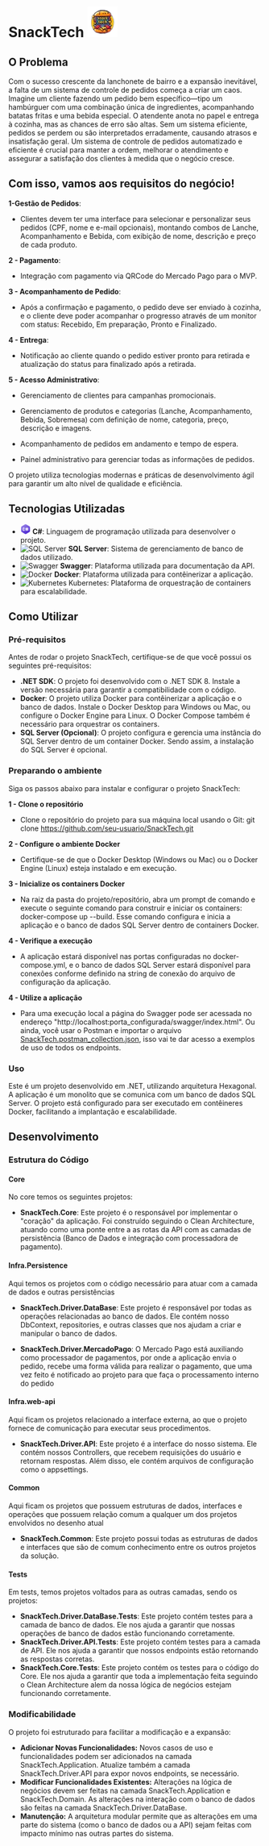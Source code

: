 # SnackTech ![ ](LogoSnackTech.png)

## O Problema

Com o sucesso crescente da lanchonete de bairro e a expansão inevitável, a falta de um sistema de controle de pedidos começa a criar um caos. Imagine um cliente fazendo um pedido bem específico—tipo um hambúrguer com uma combinação única de ingredientes, acompanhando batatas fritas e uma bebida especial. O atendente anota no papel e entrega à cozinha, mas as chances de erro são altas. Sem um sistema eficiente, pedidos se perdem ou são interpretados erradamente, causando atrasos e insatisfação geral. Um sistema de controle de pedidos automatizado e eficiente é crucial para manter a ordem, melhorar o atendimento e assegurar a satisfação dos clientes à medida que o negócio cresce.

## Com isso, vamos aos requisitos do negócio!

**1-Gestão de Pedidos**:

- Clientes devem ter uma interface para selecionar e personalizar seus pedidos (CPF, nome e e-mail opcionais), montando combos de Lanche, Acompanhamento e Bebida, com exibição de nome, descrição e preço de cada produto.

**2 - Pagamento**:

- Integração com pagamento via QRCode do Mercado Pago para o MVP.

**3 - Acompanhamento de Pedido**:

- Após a confirmação e pagamento, o pedido deve ser enviado à cozinha, e o cliente deve poder acompanhar o progresso através de um monitor com status: Recebido, Em preparação, Pronto e Finalizado.

**4 - Entrega**:

- Notificação ao cliente quando o pedido estiver pronto para retirada e atualização do status para finalizado após a retirada.

**5 - Acesso Administrativo**:

- Gerenciamento de clientes para campanhas promocionais.

- Gerenciamento de produtos e categorias (Lanche, Acompanhamento, Bebida, Sobremesa) com definição de nome, categoria, preço, descrição e imagens.

- Acompanhamento de pedidos em andamento e tempo de espera.

- Painel administrativo para gerenciar todas as informações de pedidos.


O projeto utiliza tecnologias modernas e práticas de desenvolvimento ágil para garantir um alto nível de qualidade e eficiência.

## Tecnologias Utilizadas

- <img src="https://raw.githubusercontent.com/github/explore/main/topics/csharp/csharp.png" alt="C#" width="20"/> **C#**: Linguagem de programação utilizada para desenvolver o projeto.
- <img src="https://www.svgrepo.com/show/303229/microsoft-sql-server-logo.svg" alt="SQL Server" width="20"/> **SQL Server**: Sistema de gerenciamento de banco de dados utilizado.
- <img src="https://static1.smartbear.co/swagger/media/assets/swagger_fav.png" alt="Swagger" width="20"/> **Swagger**: Plataforma utilizada para documentação da API.
- <img src="https://www.docker.com/wp-content/uploads/2022/03/Moby-logo.png" alt="Docker" width="20"/> **Docker**: Plataforma utilizada para contêinerizar a aplicação.
- <img src="https://cdn2.iconfinder.com/data/icons/mixd/512/20_kubernetes-512.png" alt="Kubernetes" width="20"/> Kubernetes: Plataforma de orquestração de containers para escalabilidade.

## Como Utilizar

### Pré-requisitos

Antes de rodar o projeto SnackTech, certifique-se de que você possui os seguintes pré-requisitos:

- **.NET SDK**: O projeto foi desenvolvido com o .NET SDK 8. Instale a versão necessária para garantir a compatibilidade com o código.
- **Docker**: O projeto utiliza Docker para contêinerizar a aplicação e o banco de dados. Instale o Docker Desktop para Windows ou Mac, ou configure o Docker Engine para Linux. O Docker Compose também é necessário para orquestrar os containers.
- **SQL Server (Opcional)**: O projeto configura e gerencia uma instância do SQL Server dentro de um container Docker. Sendo assim, a instalação do SQL Server é opcional.

### Preparando o ambiente

Siga os passos abaixo para instalar e configurar o projeto SnackTech:

**1 - Clone o repositório** 
- Clone o repositório do projeto para sua máquina local usando o Git: git clone https://github.com/seu-usuario/SnackTech.git

**2 - Configure o ambiente Docker** 
- Certifique-se de que o Docker Desktop (Windows ou Mac) ou o Docker Engine (Linux) esteja instalado e em execução.

**3 - Inicialize os containers Docker**
- Na raiz da pasta do projeto/repositório, abra um prompt de comando e execute o seguinte comando para construir e iniciar os containers: docker-compose up --build. Esse comando configura e inicia a aplicação e o banco de dados SQL Server dentro de containers Docker.

**4 - Verifique a execução**
- A aplicação estará disponível nas portas configuradas no docker-compose.yml, e o banco de dados SQL Server estará disponível para conexões conforme definido na string de conexão do arquivo de configuração da aplicação.

**4 - Utilize a aplicação**
- Para uma execução local a página do Swagger pode ser acessada no endereço "http://localhost:porta_configurada/swagger/index.html". Ou ainda, você usar o Postman e importar o arquivo [SnackTech.postman_collection.json](SnackTech.postman_collection.json), isso vai te dar acesso a exemplos de uso de todos os endpoints.

### Uso

Este é um projeto desenvolvido em .NET, utilizando arquitetura Hexagonal. A aplicação é um monolito que se comunica com um banco de dados SQL Server. O projeto está configurado para ser executado em contêineres Docker, facilitando a implantação e escalabilidade.

## Desenvolvimento

### Estrutura do Código

#### Core
No core temos os seguintes projetos:
- **SnackTech.Core**: Este projeto é o responsável por implementar o "coração" da aplicação. Foi construído seguindo o Clean Architecture, atuando como uma ponte entre a as rotas da API com as camadas de persistência (Banco de Dados e integração com processadora de pagamento). 

#### Infra.Persistence
Aqui temos os projetos com o código necessário para atuar com a camada de dados e outras persistências

- **SnackTech.Driver.DataBase**: Este projeto é responsável por todas as operações relacionadas ao banco de dados. Ele contém nosso DbContext, repositories, e outras classes que nos ajudam a criar e manipular o banco de dados.

- **SnackTech.Driver.MercadoPago**: O Mercado Pago está auxiliando como processador de pagamentos, por onde a aplicação envia o pedido, recebe uma forma válida para realizar o pagamento, que uma vez feito é notificado ao projeto para que faça o processamento interno do pedido

#### Infra.web-api
Aqui ficam os projetos relacionado a interface externa, ao que o projeto fornece de comunicação para executar seus procedimentos.

- **SnackTech.Driver.API**: Este projeto é a interface do nosso sistema. Ele contém nossos Controllers, que recebem requisições do usuário e retornam respostas. Além disso, ele contém arquivos de configuração como o appsettings.

#### Common
Aqui ficam os projetos que possuem estruturas de dados, interfaces e operações que possuem relação comum a qualquer um dos projetos envolvidos no desenho atual

- **SnackTech.Common**: Este projeto possui todas as estruturas de dados e interfaces que são de comum conhecimento entre os outros projetos da solução.

#### Tests
Em tests, temos projetos voltados para as outras camadas, sendo os projetos:

- **SnackTech.Driver.DataBase.Tests**: Este projeto contém testes para a camada de banco de dados. Ele nos ajuda a garantir que nossas operações de banco de dados estão funcionando corretamente.
- **SnackTech.Driver.API.Tests**: Este projeto contém testes para a camada de API. Ele nos ajuda a garantir que nossos endpoints estão retornando as respostas corretas.
- **SnackTech.Core.Tests**: Este projeto contém os testes para o código do Core. Ele nos ajuda a garantir que toda a implementação feita seguindo o Clean Architecture alem da nossa lógica de negócios estejam funcionando corretamente.


### Modificabilidade

O projeto foi estruturado para facilitar a modificação e a expansão:

- **Adicionar Novas Funcionalidades:** Novos casos de uso e funcionalidades podem ser adicionados na camada SnackTech.Application. Atualize também a camada SnackTech.Driver.API para expor novos endpoints, se necessário.
- **Modificar Funcionalidades Existentes:** Alterações na lógica de negócios devem ser feitas na camada SnackTech.Application e SnackTech.Domain. As alterações na interação com o banco de dados são feitas na camada SnackTech.Driver.DataBase.
- **Manutenção:** A arquitetura modular permite que as alterações em uma parte do sistema (como o banco de dados ou a API) sejam feitas com impacto mínimo nas outras partes do sistema.
